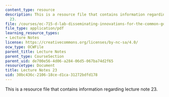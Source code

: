 ```yaml
---
content_type: resource
description: This is a resource file that contains information regarding lecture note
  23.
file: /courses/ec-715-d-lab-disseminating-innovations-for-the-common-good-spring-2007/30bc436c210618ced1ca31272bdfd178_MITEC_715S07_notes23.pdf
file_type: application/pdf
learning_resource_types:
- Lecture Notes
license: https://creativecommons.org/licenses/by-nc-sa/4.0/
ocw_type: OCWFile
parent_title: Lecture Notes
parent_type: CourseSection
parent_uid: de700e56-4d06-a284-06d5-067ba74d2f65
resourcetype: Document
title: Lecture Notes 23
uid: 30bc436c-2106-18ce-d1ca-31272bdfd178
---
```

This is a resource file that contains information regarding lecture note 23.